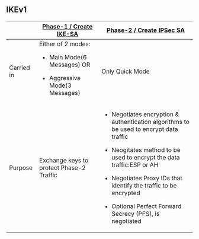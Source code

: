 ## IKEv1

||[Phase-1 / Create IKE-SA](IKEv1_Phase1)|[Phase-2 / Create IPSec SA](IKEv1_Phase2)|
|---|---|---|
|Carried in|Either of 2 modes: <ul><li>Main Mode(6 Messages)  OR</li></ul> <ul><li>Aggressive Mode(3 Messages)</li></ul>|Only Quick Mode|
|Purpose|Exchange keys to protect Phase-2 Traffic|<ul><li>Negotiates encryption & authentication algorithms to be used to encrypt data traffic</li></ul> <ul><li>Neogitates method to be used to encrypt the data traffic:ESP or AH</li></ul><ul><li>Negotiates Proxy IDs that identify the traffic to be encrypted</li></ul><ul><li>Optional Perfect Forward Secrecy (PFS), is negotiated</li></ul>|

